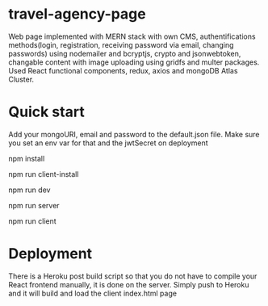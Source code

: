 # travel-agency-page
Web page implemented with MERN stack with own CMS, authentifications methods(login, registration, receiving password via email, changing passwords) using nodemailer and bcryptjs, crypto and jsonwebtoken, changable content with image uploading using gridfs and multer packages. Used React functional components, redux, axios and mongoDB Atlas Cluster.
# Quick start
Add your mongoURI, email and password to the default.json file. Make sure you set an env var for that and the jwtSecret on deployment
<!-- Install dependencies for server -->
npm install

<!--  Install dependencies for client -->
npm run client-install

 <!-- Run the client & server with concurrently -->
npm run dev

<!-- Run the Express server only -->
npm run server

<!-- Run the React client only -->
npm run client

<!-- Server runs on http://localhost:5000 and client on http://localhost:3000 -->

# Deployment

There is a Heroku post build script so that you do not have to compile your React frontend manually, it is done on the server. Simply push to Heroku and it will build and load the client index.html page